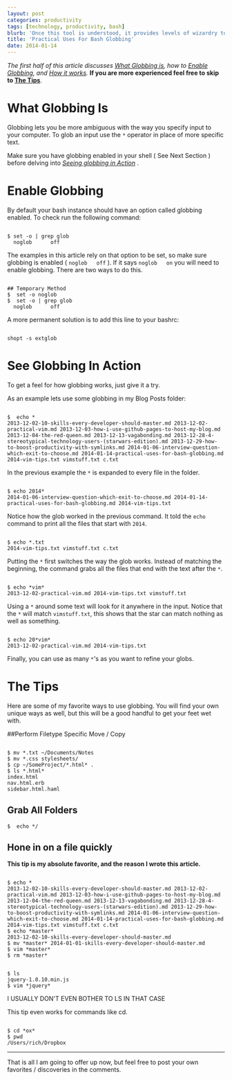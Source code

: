 ```yaml
---
layout: post
categories: productivity
tags: [technology, productivity, bash]
blurb: 'Once this tool is understood, it provides levels of wizardry to its user'
title: 'Practical Uses For Bash Globbing'
date: 2014-01-14
---
```


*The first half of this article discusses <a href='#whatGlobbingIs'>What Globbing is</a>, how to <a href='#enableGlobbing'>Enable Globbing</a>, and <a href='#seeGlobbingInAction'>How it works</a>.*
**If you are more experienced feel free to skip to <a href='#theTips'>The Tips</a>**.

# What Globbing Is

Globbing lets you be more ambiguous with the way you specify input to your computer.
To glob an input use the `*` operator in place of more specific text.

Make sure you have globbing enabled in your shell ( See Next Section ) before delving into *<a href='#seeGlobbingInAction'>Seeing globbing in Action</a>* .

<h1 id='enableGlobbing'>Enable Globbing</h1>


By default your bash instance should have an option called globbing enabled.
To check run the following command:

```

$ set -o | grep glob
  noglob      off

```

The examples in this article rely on that option to be set, so make sure globbing is enabled ( `noglob   off` ).
If it says `noglob   on` you will need to enable globbing.
There are two ways to do this.


```

## Temporary Method
$  set -o noglob
$  set -o | grep glob
  noglob      off

```

A more permanent solution is to add this line to your bashrc:

```

shopt -s extglob

```

<h1 id='seeGlobbingInAction'>See Globbing In Action</h1>

To get a feel for how globbing works, just give it a try.

As an example lets use some globbing in my Blog Posts folder:

```

$  echo *
2013-12-02-10-skills-every-developer-should-master.md 2013-12-02-practical-vim.md 2013-12-03-how-i-use-github-pages-to-host-my-blog.md 2013-12-04-the-red-queen.md 2013-12-13-vagabonding.md 2013-12-28-4-stereotypical-technology-users-(starwars-edition).md 2013-12-29-how-to-boost-productivity-with-symlinks.md 2014-01-06-interview-question-which-exit-to-choose.md 2014-01-14-practical-uses-for-bash-globbing.md 2014-vim-tips.txt vimstuff.txt c.txt
```

In the previous example the `*` is expanded to every file in the folder.

```

$ echo 2014*
2014-01-06-interview-question-which-exit-to-choose.md 2014-01-14-practical-uses-for-bash-globbing.md 2014-vim-tips.txt

```

Notice how the glob worked in the previous command.  It told the `echo` command to print all the files that start with `2014`.
<!-- more -->

```

$ echo *.txt
2014-vim-tips.txt vimstuff.txt c.txt

```

Putting the `*` first switches the way the glob works.  Instead of matching the beginning, the command grabs all the files that end with the text after the `*`.

```

$ echo *vim*
2013-12-02-practical-vim.md 2014-vim-tips.txt vimstuff.txt

```

Using a `*` around some text will look for it anywhere in the input.
Notice that the `*` will match `vimstuff.txt`, this shows that the star can match nothing as well as something.

```

$ echo 20*vim*
2013-12-02-practical-vim.md 2014-vim-tips.txt

```

Finally, you can use as many `*`'s as you want to refine your globs.

<h1 id='theTips'>The Tips</h1>

Here are some of my favorite ways to use globbing.
You will find your own unique ways as well, but this will be a good handful to get your feet wet with.

##Perform Filetype Specific Move / Copy

```

$ mv *.txt ~/Documents/Notes
$ mv *.css stylesheets/
$ cp ~/SomeProject/*.html* .
$ ls *.html*
index.html
nav.html.erb
sidebar.html.haml

```

## Grab All Folders
```
$  echo */

```

## Hone in on a file quickly
**This tip is my absolute favorite, and the reason I wrote this article.**

```

$ echo *
2013-12-02-10-skills-every-developer-should-master.md 2013-12-02-practical-vim.md 2013-12-03-how-i-use-github-pages-to-host-my-blog.md 2013-12-04-the-red-queen.md 2013-12-13-vagabonding.md 2013-12-28-4-stereotypical-technology-users-(starwars-edition).md 2013-12-29-how-to-boost-productivity-with-symlinks.md 2014-01-06-interview-question-which-exit-to-choose.md 2014-01-14-practical-uses-for-bash-globbing.md 2014-vim-tips.txt vimstuff.txt c.txt
$ echo *master*
2013-12-02-10-skills-every-developer-should-master.md
$ mv *master* 2014-01-01-skills-every-developer-should-master.md
$ vim *master*
$ rm *master*

```
```

$ ls
jquery-1.0.10.min.js
$ vim *jquery*
```
I USUALLY DON'T EVEN BOTHER TO LS IN THAT CASE

This tip even works for commands like cd.

```

$ cd *ox*
$ pwd
/Users/rich/Dropbox

```

<hr>

That is all I am going to offer up now, but feel free to post your own favorites / discoveries in the comments.
